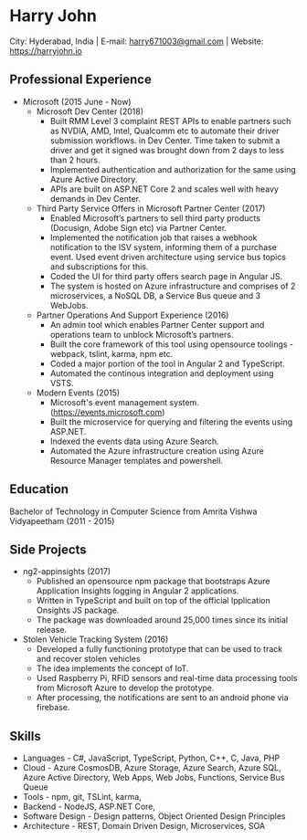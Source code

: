 Harry John
==========
City: Hyderabad, India | E-mail: harry671003@gmail.com | Website: https://harryjohn.io


Professional Experience
-----------------------
- Microsoft (2015 June - Now)
  - Microsoft Dev Center (2018)
    - Built RMM Level 3 complaint REST APIs to enable partners such as NVDIA, AMD, Intel, Qualcomm etc to automate their driver submission workflows. in Dev Center. Time taken to submit a driver and get it signed was brought down from 2 days to less than 2 hours.
    - Implemented authentication and authorization for the same using Azure Active Directory.
    - APIs are built on ASP.NET Core 2 and scales well with heavy demands in Dev Center.
  - Third Party Service Offers in Microsoft Partner Center (2017)
    - Enabled Microsoft’s partners to sell third party products (Docusign, Adobe Sign etc) via Partner Center.
    - Implemented the notification job that raises a webhook notification to the ISV system, informing them of a purchase event. Used event driven architecture using service bus topics and subscriptions for this.
    - Coded the UI for third party offers search page in Angular JS.
    - The system is hosted on Azure infrastructure and comprises of 2 microservices, a NoSQL DB, a Service Bus queue and 3 WebJobs.
  - Partner Operations And Support Experience (2016)
    - An admin tool which enables Partner Center support and operations team to unblock Microsoft’s partners.
    - Built the core framework of this tool using opensource toolings - webpack, tslint, karma, npm etc.
    - Coded a major portion of the tool in Angular 2 and TypeScript.
    - Automated the continous integration and deployment using VSTS.
  - Modern Events (2015)
    - Microsoft's event management system. (https://events.microsoft.com)
    - Built the microservice for querying and filtering the events using ASP.NET.
    - Indexed the events data using Azure Search.
    - Automated the Azure infrastructure creation using Azure Resource Manager templates and powershell.


Education
---------
Bachelor of Technology in Computer Science from Amrita Vishwa Vidyapeetham (2011 - 2015)


Side Projects
-------------
- ng2-appinsights (2017)
  - Published an opensource npm package that bootstraps Azure Application Insights logging in Angular 2 applications.
  - Written in TypeScript and built on top of the official Ipplication Onsights JS package. 
  - The package was downloaded around 25,000 times since its initial release.
- Stolen Vehicle Tracking System (2016)
  - Developed a fully functioning prototype that can be used to track and recover stolen vehicles
  - The idea implements the concept of IoT. 
  - Used Raspberry Pi, RFID sensors and real-time data processing tools from Microsoft Azure to develop the prototype.
  - After processing, the notifications are sent to an android phone via firebase.
  
  
Skills
------------
- Languages - C#, JavaScript, TypeScript, Python, C++, C, Java, PHP
- Cloud - Azure CosmosDB, Azure Storage, Azure Search, Azure SQL, Azure Active Directory, Web Apps, Web Jobs, Functions, Service Bus Queue
- Tools - npm, git, TSLint, karma, 
- Backend - NodeJS, ASP.NET Core, 
- Software Design - Design patterns, Object Oriented Design Principles
- Architecture - REST, Domain Driven Design, Microservices, SOA
  
